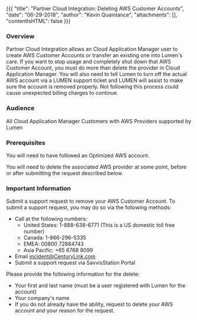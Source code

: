 {{{
  "title": "Partner Cloud Integration: Deleting AWS Customer Accounts",
  "date": "06-29-2018",
  "author": "Kevin Quaintance",
  "attachments": [],
  "contentIsHTML": false
}}}

### Overview

Partner Cloud Integration allows an Cloud Application Manager user to create AWS Customer Accounts or transfer an existing one into Lumen's care. If you want to stop usage and completely shut down that AWS Customer Account, you must do more than delete the provider in Cloud Application Manager. You will also need to tell Lumen to turn off the actual AWS account via a LUMEN support ticket and LUMEN will assist to make sure the account is removed properly.  Not following this process could cause unexpected billing charges to continue.

### Audience

All Cloud Application Manager Customers with AWS Providers supported by Lumen

### Prerequisites

You will need to have followed an Optimized AWS account.

You will need to delete the associated AWS provider at some point, before or after submitting the request described below.

### Important Information

Submit a support request to remove your AWS Customer Account. To submit a support request, you may do so via the following methods:

* Call at the following numbers:
    * United States: 1-888-638-6771 (This is a US domestic toll free number)
    * Canada: 1-866-296-5335
    * EMEA: 00800 72884743
    * Asia Pacific: +65 6768 8099
* Email incident@CenturyLink.com
* Submit a support request via SavvisStation Portal

Please provide the following information for the delete:

* Your first and last name (must be a user registered with Lumen for the account)
* Your company's name
* If you do not already have the ability, request to delete your AWS account and your reason for the request.

